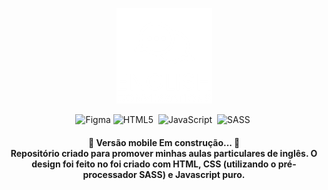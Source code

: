 <p align="center">
<img  src="./public/images/English Conversations logo branco.png">
</p>

<div align="center">

![Figma](https://img.shields.io/badge/figma-%23F24E1E.svg?style=for-the-badge&logo=figma&logoColor=white)
![HTML5](https://img.shields.io/badge/html5-%23E34F26.svg?style=for-the-badge&logo=html5&logoColor=white)&nbsp;
![JavaScript](https://img.shields.io/badge/javascript-%23323330.svg?style=for-the-badge&logo=javascript&logoColor=%23F7DF1E)&nbsp;
![SASS](https://img.shields.io/badge/SASS-hotpink.svg?style=for-the-badge&logo=SASS&logoColor=white)&nbsp;

</div>
<h4 align="center">🚧 Versão mobile Em construção... 🚧
 
<br>
Repositório criado para promover minhas aulas particulares de inglês. O design foi feito no foi criado com HTML, CSS (utilizando o pré-processador SASS) e Javascript puro.
